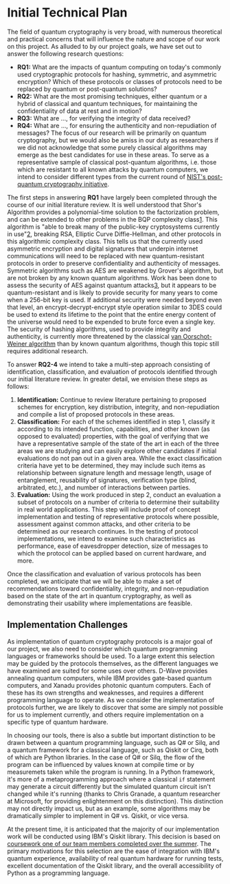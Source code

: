 # Initial Technical Plan
The field of quantum cryptography is very broad, with numerous theoretical and practical concerns that will influence the nature and scope of our work on this project. As alluded to by our project goals, we have set out to answer the following research questions:
* **RQ1:** What are the impacts of quantum computing on today's commonly used cryptographic protocols for hashing, symmetric, and asymmetric encryption? Which of these protocols or classes of protocols need to be replaced by quantum or post-quantum solutions?
* **RQ2:** What are the most promising techniques, either quantum or a hybrid of classical and quantum techniques, for maintaining the confidentiality of data at rest and in motion?
* **RQ3:** What are ..., for verifying the integrity of data received?
* **RQ4:** What are ..., for ensuring the authenticity and non-repudiation of messages?
The focus of our research will be primarily on quantum cryptography, but we would also be amiss in our duty as researchers if we did not acknowledge that some purely classical algorithms may emerge as the best candidates for use in these areas. To serve as a representative sample of classical post-quantum algorithms, i.e. those which are resistant to all known attacks by quantum computers, we intend to consider different types from the current round of [NIST's post-quantum cryptography initiative](https://csrc.nist.gov/projects/post-quantum-cryptography).

The first steps in answering **RQ1** have largely been completed through the course of our initial literature review. It is well understood that Shor's Algorithm provides a polynomial-time solution to the factorization problem, and can be extended to other problems in the BQP complexity class[1](...). This algorithm is "able to break many of the public-key cryptosystems currently in use"[2](...), breaking RSA, Elliptic Curve Diffie-Hellman, and other protocols in this algorithmic complexity class. This tells us that the currently used asymmetric encryption and digital signatures that underpin internet communications will need to be replaced with new quantum-resistant protocols in order to preserve confidentiality and authenticity of messages. Symmetric algorithms such as AES are weakened by Grover's algorithm, but are not broken by any known quantum algorithms. Work has been done to assess the security of AES against quantum attacks[3](...), but it appears to be quantum-resistant and is likely to provide security for many years to come when a 256-bit key is used. If additional security were needed beyond even that level, an encrypt-decrypt-encrypt style operation similar to 3DES could be used to extend its lifetime to the point that the entire energy content of the universe would need to be expended to brute force even a single key. The security of hashing algorithms, used to provide integrity and authenticity, is currently more threatened by the classical [van Oorschot-Weiner algorithm](http://people.scs.carleton.ca/~paulv/papers/JoC97.pdf) than by known quantum algorithms, though this topic still requires additional research.

To answer **RQ2-4** we intend to take a multi-step approach consisting of identification, classification, and evaluation of protocols identified through our initial literature review. In greater detail, we envision these steps as follows:
1. **Identification:** Continue to review literature pertaining to proposed schemes for encryption, key distribution, integrity, and non-repudiation and compile a list of proposed protocols in these areas.
2. **Classification:** For each of the schemes identified in step 1, classify it according to its intended function, capabilities, and other known (as opposed to evaluated) properties, with the goal of verifying that we have a representative sample of the state of the art in each of the three areas we are studying and can easily explore other candidates if initial evaluations do not pan out in a given area. While the exact classification criteria have yet to be determined, they may include such items as relationship between signature length and message length, usage of entanglement, reusability of signatures, verification type (blind, arbitrated, etc.), and number of interactions between parties.
3. **Evaluation:** Using the work produced in step 2, conduct an evaluation a subset of protocols on a number of criteria to determine their suitability in real world applications. This step will include proof of concept implementation and testing of representative protocols where possible, assessment against common attacks, and other criteria to be determined as our research continues. In the testing of protocol implementations, we intend to examine such characteristics as performance, ease of eavesdropper detection, size of messages to which the protocol can be applied based on current hardware, and more.

Once the classification and evaluation of various protocols has been completed, we anticipate that we will be able to make a set of recommendations toward confidentiality, integrity, and non-repudiation based on the state of the art in quantum cryptography, as well as demonstrating their usability where implementations are feasible.

## Implementation Challenges
As implementation of quantum cryptography protocols is a major goal of our project, we also need to consider which quantum programming languages or frameworks should be used. To a large extent this selection may be guided by the protocols themselves, as the different languages we have examined are suited for some uses over others. D-Wave provides annealing quantum computers, while IBM provides gate-based quantum computers, and Xanadu provides photonic quantum computers. Each of these has its own strengths and weaknesses, and requires a different programming language to operate. As we consider the implementation of protocols further, we are likely to discover that some are simply not possible for us to implement currently, and others require implementation on a specific type of quantum hardware.

In choosing our tools, there is also a subtle but important distinction to be drawn between a quantum programming language, such as Q# or Silq, and a quantum framework for a classical language, such as Qiskit or Cirq, both of which are Python libraries. In the case of Q# or Silq, the flow of the program can be influenced by values known at compile time or by measuremets taken while the program is running. In a Python framework, it's more of a metaprogramming approach where a classical `if` statement may generate a circuit differently but the simulated quantum circuit isn't changed while it's running (thanks to Chris Granade, a quantum researcher at Microsoft, for providing enlightenment on this distinction). This distinction may not directly impact us, but as an example, some algorithms may be dramatically simpler to implement in Q# vs. Qiskit, or vice versa.

At the present time, it is anticipated that the majority of our implementation work will be conducted using IBM's Qiskit library. This decision is based on [coursework one of our team members completed over the summer](...). The primary motivations for this selection are the ease of integration with IBM's quantum experience, availability of real quantum hardware for running tests, excellent documentation of the Qiskit library, and the overall accessibility of Python as a programming language.
